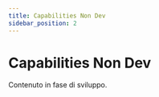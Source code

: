 ```yaml
---
title: Capabilities Non Dev
sidebar_position: 2
---
```


# Capabilities Non Dev

Contenuto in fase di sviluppo.
